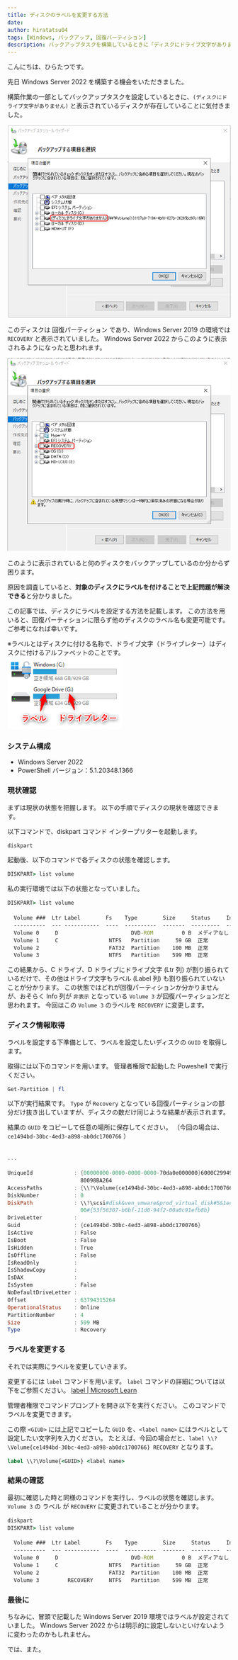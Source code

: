 ```yaml
---
title: ディスクのラベルを変更する方法
date: 
author: hiratatsu04
tags: [Windows, バックアップ, 回復パーティション]
description: バックアップタスクを構築しているときに「ディスクにドライブ文字がありません」と表示されるディスクがありました。ディスクのラベルを修正することで解決しましたので、その方法を紹介します。
---
```


こんにちは、ひらたつです。

先日 Windows Server 2022 を構築する機会をいただきました。

構築作業の一部としてバックアップタスクを設定しているときに、`(ディスクにドライブ文字がありません)` と表示されているディスクが存在していることに気付きました。

![Windows Server 2022 ではドライブ文字が表示されない](images/no-drive-label.png)

このディスクは 回復パーティション であり、Windows Server 2019 の環境では `RECOVERY` と表示されていました。
Windows Server 2022 からこのように表示されるようになったと思われます。

![Windows Server 2019 ではドライブ文字が表示されている](images/exist-drive-label.png)


このように表示されていると何のディスクをバックアップしているのか分からず困ります。

原因を調査していると、**対象のディスクにラベルを付けることで上記問題が解決できる**と分かりました。

この記事では、ディスクにラベルを設定する方法を記載します。
この方法を用いると、回復パーティションに限らず他のディスクのラベル名も変更可能です。
ご参考になれば幸いです。

※ラベルとはディスクに付ける名称で、ドライブ文字（ドライブレター）はディスクに付けるアルファベットのことです。
![ラベルとドライブ文字について](images/explain-label-driveletter.png)

### システム構成
- Windows Server 2022
- PowerShell バージョン：5.1.20348.1366

### 現状確認

まずは現状の状態を把握します。
以下の手順でディスクの現状を確認できます。

以下コマンドで、diskpart コマンド インタープリターを起動します。
```cmd
diskpart
```

起動後、以下のコマンドで各ディスクの状態を確認します。
```cmd
DISKPART> list volume
```

私の実行環境では以下の状態となっていました。

```cmd
DISKPART> list volume

  Volume ###  Ltr Label        Fs    Type        Size     Status     Info
  ----------  --- -----------  ----  ----------  -------  ---------  --------
  Volume 0     D                       DVD-ROM         0 B  メディアなし
  Volume 1     C                NTFS   Partition     59 GB  正常         ブー ト
  Volume 2                      FAT32  Partition    100 MB  正常         シス テム
  Volume 3                      NTFS   Partition    599 MB  正常         非表 示
```

この結果から、C ドライブ、D ドライブにドライブ文字 (Ltr 列) が割り振られているだけで、その他はドライブ文字もラベル (Label 列) も割り振られていないことが分かります。
この状態ではどれが回復パーティションか分かりませんが、おそらく Info 列が `非表示` となっている `Volume 3` が回復パーティションだと思われます。
今回はこの `Volume 3` のラベルを `RECOVERY` に変更します。

### ディスク情報取得

ラベルを設定する下準備として、ラベルを設定したいディスクの `GUID` を取得します。

取得には以下のコマンドを用います。
管理者権限で起動した Poweshell で実行ください。

```powershell
Get-Partition | fl
```

以下が実行結果です。
`Type` が `Recovery` となっている回復パーティションの部分だけ抜き出していますが、ディスクの数だけ同じような結果が表示されます。

結果の `GUID` をコピーして任意の場所に保存してください。
（今回の場合は、`ce1494bd-30bc-4ed3-a898-ab0dc1700766` ）

```powershell

...

UniqueId             : {00000000-0000-0000-0000-70da0e000000}6000C2994906E9DBF4FD6F
                       80098BA264
AccessPaths          : {\\?\Volume{ce1494bd-30bc-4ed3-a898-ab0dc1700766}\}
DiskNumber           : 0
DiskPath             : \\?\scsi#disk&ven_vmware&prod_virtual_disk#5&1ec51bf7&0&0000
                       00#{53f56307-b6bf-11d0-94f2-00a0c91efb8b}
DriveLetter          :
Guid                 : {ce1494bd-30bc-4ed3-a898-ab0dc1700766}
IsActive             : False
IsBoot               : False
IsHidden             : True
IsOffline            : False
IsReadOnly           :
IsShadowCopy         :
IsDAX                :
IsSystem             : False
NoDefaultDriveLetter :
Offset               : 63794315264
OperationalStatus    : Online
PartitionNumber      : 4
Size                 : 599 MB
Type                 : Recovery
```

### ラベルを変更する

それでは実際にラベルを変更していきます。

変更するには `label` コマンドを用います。
`label` コマンドの詳細については以下をご参照ください。
[label | Microsoft Learn](https://learn.microsoft.com/ja-jp/windows-server/administration/windows-commands/label)

管理者権限でコマンドプロンプトを開き以下を実行ください。
このコマンドでラベルを変更できます。

この際 `<GIUD>` には上記でコピーした `GUID` を、`<label name>` にはラベルとして設定したい文字列を入力ください。
たとえば、今回の場合だと、`label \\?\Volume{ce1494bd-30bc-4ed3-a898-ab0dc1700766} RECOVERY` となります。

```cmd
label \\?\Volume{<GUID>} <label name>
```

### 結果の確認

最初に確認した時と同様のコマンドを実行し、ラベルの状態を確認します。
`Volume 3` の ラベル が `RECOVERY` に変更されていることが分かります。

```cmd
diskpart
DISKPART> list volume

  Volume ###  Ltr Label        Fs    Type        Size     Status     Info
  ----------  --- -----------  ----  ----------  -------  ---------  --------
  Volume 0     D                       DVD-ROM         0 B  メディアなし      
  Volume 1     C                NTFS   Partition     59 GB  正常         ブー ト
  Volume 2                      FAT32  Partition    100 MB  正常         シス テム
  Volume 3         RECOVERY     NTFS   Partition    599 MB  正常         非表 示
```

### 最後に

ちなみに、冒頭で記載した Windows Server 2019 環境ではラベルが設定されていました。
Windows Server 2022 からは明示的に設定しないといけないように変わったのかもしれません。

では、また。
